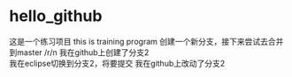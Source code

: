 # hello_github
这是一个练习项目 this is training program
创建一个新分支，接下来尝试去合并到master /r/n
我在github上创建了分支2  
我在eclipse切换到分支2，将要提交
我在github上改动了分支2
